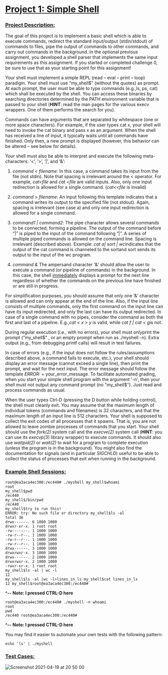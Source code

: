 # <ins>Project 1: Simple Shell</ins>

### <ins>Project Description:</ins>

The goal of this project is to implement a basic shell which is able to execute commands, redirect the standard input/output (​stdin/stdout​) of commands to files, pipe the output of commands to other commands, and carry out commands in the background. In the optional previous assignment, you developed a shell parser that implements the same input requirements as this assignment. If you started or completed challenge 0, be sure to use that as your starting point for this assignment!

Your shell must implement a simple REPL (read – eval – print – loop) paradigm. Your shell must use “​my_shell$​” (without the quotes) as prompt. At each prompt, the user must be able to type commands (e.g., ​ls​, ​ps​, ​cat​) which shall be executed by the shell. You can access these binaries by searching directories determined by the PATH environment variable that is passed to your shell (__HINT__: read the man pages for the various execv wrappers. One of them performs the search for you).

Commands can have arguments that are separated by whitespace (one or more space characters). For example, if the user types ​cat x​, your shell will need to invoke the cat​ binary and pass ​x​ as an argument. When the shell has received a line of input, it typically waits until all commands have finished. Only then, a new prompt is displayed (however, this behavior can be altered – see below for details).

Your shell must also be able to interpret and execute the following meta-characters: ‘<’, ‘>’, ‘|’, and ‘&’:

1. *command​ < ​filename​*: In this case, a command takes its input from the file (not stdin). Note that spacing is irrelevant around the < operator. For example, ​*cat<file*​ and *​cat <file​* are valid inputs. Also, only one input redirection is allowed for a single command. (​*cat<<file* ​is invalid)

2. *command​ > ​filename​*: An input following this template indicates that a command writes its output to the specified file (not stdout). Again, spacing is irrelevant (see case a) and only one input redirection is allowed for a single command.

3. *command1 | command2*: The pipe character allows several commands to be connected, forming a pipeline. The output of the command before “​|​” is piped to the input of the command following “​|​”. A series of multiple piped commands is allowed on the command line. Spacing is irrelevant (described above). Example: *​cat a| sort | wc*​ indicates that the output of the ​cat​ command is channeled to the ​sort​ and ​sort​ sends its output to the input of the ​wc​ program.

4. *command &* The ampersand character '​&​’ should allow the user to execute a command (or pipeline of commands) in the background. In this case, the shell <ins>immediately</ins> displays a prompt for the next line regardless of whether the commands on the previous line have finished or are still in progress.

For simplification purposes, you should assume that only one ‘​&​’ character is allowed and can only appear at the end of the line. Also, if the input line consists of multiple commands, only the first command on the input line can have its input redirected, and only the last can have its output redirected. In case of a single command with no pipes, consider the command as both the first and last of a pipeline. E.g., ​​*cat < x > y​​* is valid, while ​​*cat f | cat < g​​* is not.

During regular execution (i.e., with no errors), your shell must ​only​ print the prompt (“my_shell$”
, or an empty prompt when run as ​./myshell -n​). Extra output (e.g., from debugging printf calls)
will result in test failures.

In case of errors (e.g., if the input does not follow the rules/assumptions described above, a command fails to execute, etc.), your shell should display an error message (cannot exceed a single line), then print the prompt, and wait for the next input. The error message should follow the template ​​*ERROR:* + your_error_message. To facilitate automated grading, when you start your simple shell program with the argument '​-n​', then your shell must not output any command prompt (no "my_shell$"). Just read and process commands as usual.

When the user types Ctrl-D (pressing the D button while holding control), the shell must cleanly exit. You may assume that the maximum length of individual tokens (commands and filenames) is 32 characters, and that the maximum length of an input line is 512 characters. Your shell is supposed to collect the exit codes of all processes that it spawns. That is, you are not allowed to leave zombie processes of commands that you start. Your shell should use the ​*fork(2)* system call and the *​​execve(2)* system call (​**HINT​**: you can use its *execvp(3)* library wrapper) to execute commands. It should also use *​​waitpid(2)​​* or *wait(2)* to wait for a program to complete execution (unless the program is in the background). You might also find the documentation for signals (and in particular ​​*SIGCHLD*​​) useful to be able to collect the status of processes that exit when running in the background.

### <ins>Example Shell Sessions:</ins>

    root@ea3aca4ec300:/ec440# ./myshell my_shell$whoami
    root
    my_shell$pwd
    /ec440
    my_shell$/bin/pwd
    /ec440
    my_shell$try to run this!
    ERROR: try: No such file or directory my_shell$ls -al
    total 36
    drwx------. 6 1000 1000
    drwxr-xr-x. 1 root root
    -rw-------. 1 1000 1000
    -rw-r--r--. 1 1000 1000
    -rw-r--r--. 1 1000 1000
    -rw-r--r--. 1 1000 1000
    drwx------. 3 1000 1000
    drwxrwxr-x. 3 1000 1000
    drwx------. 2 1000 1000
    drwxrwxr-x. 2 1000 1000
    -rwxr-xr-x. 1 root root
    my_shell$ls -al | wc -l
    12
    my_shell$ls -al |wc -l>lines_in_ls my_shell$cat lines_in_ls
    12 my_shell$root@ea3aca4ec300:/ec440#

**^-- Note: I pressed CTRL-D here**

    root@ea3aca4ec300:/ec440# ./myshell -n whoami
    root
    pwd
    /ec440 root@ea3aca4ec300:/ec440#

**^-- Note: I pressed CTRL-D here**

You may find it easier to automate your own tests with the following pattern:
    
    echo 'ls' | ./myshell

### <ins>Test Cases:</ins>

![Screenshot 2021-04-19 at 20 50 00](https://user-images.githubusercontent.com/60196280/115321848-b4f0c400-a152-11eb-983f-e2754272f478.png)

